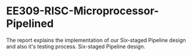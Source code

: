 # EE309-RISC-Microprocessor-Pipelined
The report explains the implementation of our Six-staged Pipeline design and also it's testing process. Six-staged Pipeline design.
